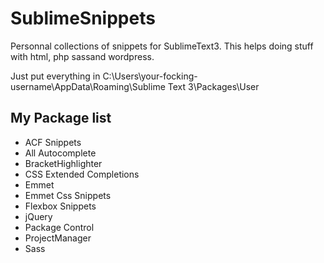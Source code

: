SublimeSnippets
===============

Personnal collections of snippets for SublimeText3. This helps doing stuff with html, php sassand wordpress. 

Just put everything in C:\Users\your-focking-username\AppData\Roaming\Sublime Text 3\Packages\User

My Package list
---------------
- ACF Snippets
- All Autocomplete
- BracketHighlighter
- CSS Extended Completions
- Emmet
- Emmet Css Snippets
- Flexbox Snippets
- jQuery
- Package Control
- ProjectManager
- Sass
